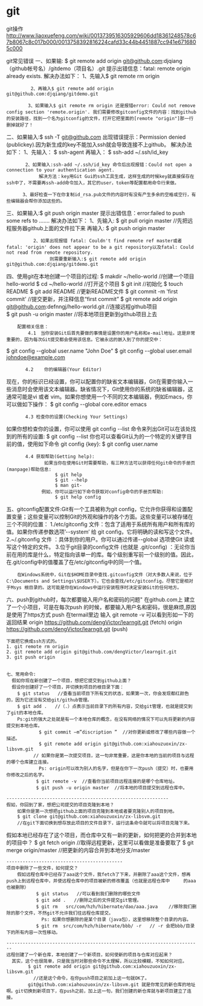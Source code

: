 # git
git操作
http://www.liaoxuefeng.com/wiki/0013739516305929606dd18361248578c67b8067c8c017b000/0013758392816224cafd33c44b4451887cc941e6716805c000



git常见错误
一、如果输: $ git remote add origin git@github.com:djqiang（github帐号名）/gitdemo（项目名）.git
        提示出错信息：fatal: remote origin already exists.
        解决办法如下：
             1、先输入$ git remote rm origin

             2、再输入$ git remote add origin git@github.com:djqiang/gitdemo.git

            3、如果输入$ git remote rm origin 还是报错error: Could not remove config section 'remote.origin'. 我们需要修改gitconfig文件的内容：找到github的安装路径，找到一个名为gitconfig的文件，打开它把里面的[remote "origin"]那一行删掉就好了！

二、如果输入:$ ssh -T git@github.com
        出现错误提示：Permission denied (publickey).因为新生成的key不能加入ssh就会导致连接不上github。
        解决办法如下：
           1、先输入：  $ ssh-agent
                再输入：  $ ssh-add ~/.ssh/id_key

           2、如果输入:ssh-add ~/.ssh/id_key 命令后出现报错：Could not open a connection to your authentication agent.
                解决方法：key用Git Gui的ssh工具生成，这样生成的时候key就直接保存在ssh中了，不需要再ssh-add命令加入，其它的user，token等配置都用命令行来做。

          3、最好检查一下在你复制id_rsa.pub文件的内容时有没有产生多余的空格或空行，有些编辑器会帮你添加这些的。

三、如果输入:$ git push origin master
           提示出错信息：error:failed to push some refs to .......
           解决办法如下：
               1、先输入:  $ git pull origin master //先把远程服务器github上面的文件拉下来
                    再输入:  $ git push origin master

              2、如果出现报错 fatal: Couldn't find remote ref master或者fatal: 'origin' does not appear to be a git repository以及fatal: Could not read from remote repository.
                    则需要重新输入:$ git remote add origin git@github.com:djqiang/gitdemo.git

 四、使用git在本地创建一个项目的过程:
          $ makdir ~/hello-world    //创建一个项目hello-world
          $ cd ~/hello-world       //打开这个项目
          $ git init             //初始化
          $ touch README
          $ git add README        //更新README文件
          $ git commit -m 'first commit'     //提交更新，并注释信息“first commit”
          $ git remote add origin git@github.com:defnngj/hello-world.git     //连接远程github项目  
          $ git push -u origin master     //将本地项目更新到github项目上去

        配置相关信息：
            4.1　当你安装Git后首先要做的事情是设置你的用户名称和e-mail地址。这是非常重要的，因为每次Git提交都会使用该信息。它被永远的嵌入到了你的提交中：
$ git config --global user.name "John Doe"
$ git config --global user.email johndoe@example.com
 
           4.2    你的编辑器(Your Editor)
现在，你的标识已经设置，你可以配置你的缺省文本编辑器，Git在需要你输入一些消息时会使用该文本编辑器。缺省情况下，Git使用你的系统的缺省编辑器，这通常可能是vi 或者 vim。如果你想使用一个不同的文本编辑器，例如Emacs，你可以做如下操作：
$ git config --global core.editor emacs
 
           4.3 检查你的设置(Checking Your Settings)
如果你想检查你的设置，你可以使用 git config --list 命令来列出Git可以在该处找到的所有的设置:
$ git config --list
                 你也可以查看Git认为的一个特定的关键字目前的值，使用如下命令 git config {key}:
                            $ git config user.name
 
           4.4 获取帮助(Getting help):
                  如果当你在使用Git时需要帮助，有三种方法可以获得任何git命令的手册页(manpage)帮助信息:
                      $ git help
                      $ git --help
                      $ man git-
                 例如，你可以运行如下命令获取对config命令的手册页帮助:
                      $ git help config

  五、gitconfig配置文件:Git有一个工具被称为git config，它允许你获得和设置配置变量；这些变量可以控制Git的外观和操作的各个方面。这些变量可以被存储在三个不同的位置：
             1./etc/gitconfig 文件：包含了适用于系统所有用户和所有库的值。如果你传递参数选项’--system’ 给 git config，它将明确的读和写这个文件。
             2.~/.gitconfig 文件 ：具体到你的用户。你可以通过传递--global 选项使Git 读或写这个特定的文件。
             3.位于git目录的config文件 (也就是 .git/config) ：无论你当前在用的库是什么，特定指向该单一的库。每个级别重写前一个级别的值。因此，在.git/config中的值覆盖了在/etc/gitconfig中的同一个值。

        在Windows系统中，Git在$HOME目录中查找.gitconfig文件（对大多数人来说，位于C:\Documents and Settings\$USER下）。它也会查找/etc/gitconfig，尽管它是相对于Msys 根目录的。这可能是你在Windows中运行安装程序时决定安装Git的任何地方。

  六、push到github时，每次都要输入用户名和密码的问题"
          在github.com上 建立了一个小项目，可是在每次push  的时候，都要输入用户名和密码，很是麻烦,原因是使用了https方式 push
    在termail里边 输入  git remote -v
    可以看到形如一下的返回结果
    origin https://github.com/dengVictor/learngit.git (fetch)
    origin https://github.com/dengVictor/learngit.git (push)


    下面把它换成ssh方式的。
    1. git remote rm origin
    2. git remote add origin git@github.com/dengVictor/learngit.git
    3. git push origin


    七、常用命令:
      假如你现在新创建了一个项目，想把它提交到github上面？
      假设你创建好了一个项目，并切换到项目的根目录下面：
        $ git status   //查看当前项目下所有文的状态，如果第一次，你会发现都红颜色的，因为它还没有交给git/github管理。
        $ git add .   //（.）点表示当前目录下的所有内容，交给git管理，也就是提交到了git的本地仓库。
        Ps:git的强大之处就是有一个本地仓库的概念，在没有网络的情况下可以先将更新的内容提交到本地仓库。
                $ git commit –m”discription ”  //对你更新或修改了哪些内容做一个描述。
                $ git remote add origin git@github.com:xiahouzuoxin/zx-libsvm.git
              // 如果你是第一次提交项目，这一句非常重要，这是你本地的当前的项目与远程的哪个仓库建立连接。
                Ps: origin可以改为别人的名字，但是在你下一次push（提交）时，也要用你修改之后的名字。
               $ git remote -v  //查看你当前项目远程连接的是哪个仓库地址。
               $ git push -u origin master  //将本地的项目提交到远程仓库中。
 
    ------------------------------------------------------------
    假如，你回到了家，想把公司提交的项目克隆到本地？
        如果你是第一次想把github上面的项目克隆到本地或者要克隆别人的项目到地。
        $ git clone git@github.com:xiahouzuoxin/zx-libsvm.git
        //在git下面切换到想存放此项目的文件目录下，运行这条命令就可以将项目克隆下来。
 
   假如本地已经存在了这个项目，而仓库中又有一新的更新，如何把更的合并到本地的项目中？
       $ git fetch origin    //取得远程更新，这里可以看做是准备要取了
       $ git merge origin/master  //把更新的内容合并到本地分支/master
 
    -------------------------------------------
    项目中删除了一些文件，如何提交？
        假如远程仓库中已经存了aaa这个文件，我fetch了下来，并删除了aaa这个文件，想再push上到远程仓库中，并使远程仓库中的项目被新的修改覆盖（也就是远程仓库中     的aaa也被删除）
               $ git status   //可以看到我们删除的哪些文件
               $ git add .   //删除之后的文件提交git管理。
               $ git rm   src/com/hzh/hibernate/dao/aaa.java    //移除我们删除的那个文件，不然git不允许我们往远程仓库提交。
                 Ps: 如果你想删除的是某个目录（java包），这里想移除整个目录的内容。
               $ git rm  src/com/hzh/hibernate/bbb/ -r   // -r 会把bbb/目录下的所有内容一次性移动。
 
    ------------------------------------------------------------------------
    远程创建了一个新仓库，本地创建了一个新项目，如何使新的项目与仓库对应起来？
      其实，这个也很简单，只是我当时对那些命令不太理解，所以比较模糊，不知如何对应。
            $ git remote add origin git@github.com:xiahouzuoxin/zx-libsvm.git
              //还是这个命令，在你push项目之前加上这一句就OK了。
            git@github.com:xiahouzuoxin/zx-libsvm.git 就是你常见的新仓库的地址啊。git切换到新项目下，在push之前，加上这一句，我们创建的新仓库就与新项目建立了连接。

